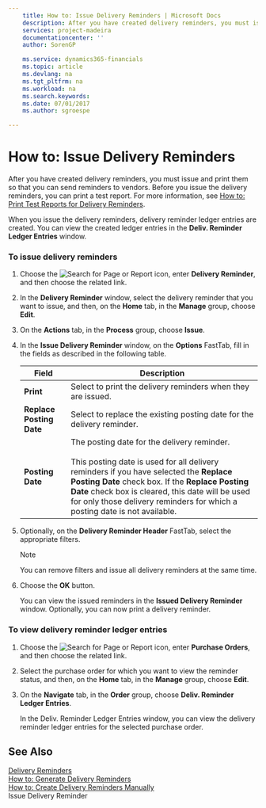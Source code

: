```yaml
---
    title: How to: Issue Delivery Reminders | Microsoft Docs
    description: After you have created delivery reminders, you must issue and print them so that you can send reminders to vendors. Before you issue the delivery reminders, you can print a test report. For more information, see [How to: Print Test Reports for Delivery Reminders](how-to-print-test-reports-for-delivery-reminders.md).
    services: project-madeira
    documentationcenter: ''
    author: SorenGP

    ms.service: dynamics365-financials
    ms.topic: article
    ms.devlang: na
    ms.tgt_pltfrm: na
    ms.workload: na
    ms.search.keywords:
    ms.date: 07/01/2017
    ms.author: sgroespe

---
```

# How to: Issue Delivery Reminders
After you have created delivery reminders, you must issue and print them so that you can send reminders to vendors. Before you issue the delivery reminders, you can print a test report. For more information, see [How to: Print Test Reports for Delivery Reminders](how-to-print-test-reports-for-delivery-reminders.md).  
  
 When you issue the delivery reminders, delivery reminder ledger entries are created. You can view the created ledger entries in the **Deliv. Reminder Ledger Entries** window.  
  
### To issue delivery reminders  
  
1.  Choose the ![Search for Page or Report](media/ui-search/search_small.png "Search for Page or Report icon") icon, enter **Delivery Reminder**, and then choose the related link.  
  
2.  In the **Delivery Reminder** window, select the delivery reminder that you want to issue, and then, on the **Home** tab, in the **Manage** group, choose **Edit**.  
  
3.  On the **Actions** tab, in the **Process** group, choose **Issue**.  
  
4.  In the **Issue Delivery Reminder** window, on the **Options** FastTab, fill in the fields as described in the following table.  
  
    |Field|Description|  
    |---------------------------------|---------------------------------------|  
    |**Print**|Select to print the delivery reminders when they are issued.|  
    |**Replace Posting Date**|Select to replace the existing posting date for the delivery reminder.|  
    |**Posting Date**|The posting date for the delivery reminder.<br /><br /> This posting date is used for all delivery reminders if you have selected the **Replace Posting Date** check box. If the **Replace Posting Date** check box is cleared, this date will be used for only those delivery reminders for which a posting date is not available.|  
  
5.  Optionally, on the **Delivery Reminder Header** FastTab, select the appropriate filters.  
  
    > [!NOTE]  
    >  You can remove filters and issue all delivery reminders at the same time.  
  
6.  Choose the **OK** button.  
  
     You can view the issued reminders in the **Issued Delivery Reminder** window. Optionally, you can now print a delivery reminder.  
  
### To view delivery reminder ledger entries  
  
1.  Choose the ![Search for Page or Report](media/ui-search/search_small.png "Search for Page or Report icon") icon, enter **Purchase Orders**, and then choose the related link.  
  
2.  Select the purchase order for which you want to view the reminder status, and then, on the **Home** tab, in the **Manage** group, choose **Edit**.  
  
3.  On the **Navigate** tab, in the **Order** group, choose **Deliv. Reminder Ledger Entries**.  
  
     In the Deliv. Reminder Ledger Entries window, you can view the delivery reminder ledger entries for the selected purchase order.  
  
## See Also  
 [Delivery Reminders](delivery-reminders.md)   
 [How to: Generate Delivery Reminders](how-to-generate-delivery-reminders.md)   
 [How to: Create Delivery Reminders Manually](how-to-create-delivery-reminders-manually.md)   
 Issue Delivery Reminder